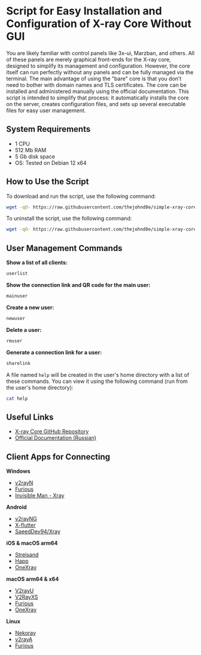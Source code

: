 # Script for Easy Installation and Configuration of X-ray Core Without GUI

You are likely familiar with control panels like 3x-ui, Marzban, and others. All of these panels are merely graphical front-ends for the X-ray core, designed to simplify its management and configuration. However, the core itself can run perfectly without any panels and can be fully managed via the terminal. The main advantage of using the "bare" core is that you don’t need to bother with domain names and TLS certificates. The core can be installed and administered manually using the official documentation. This script is intended to simplify that process: it automatically installs the core on the server, creates configuration files, and sets up several executable files for easy user management.

## System Requirements

* 1 CPU
* 512 Mb RAM
* 5 Gb disk space
* OS: Tested on Debian 12 x64

## How to Use the Script

To download and run the script, use the following command:

```sh
wget -qO- https://raw.githubusercontent.com/thejohnd0e/simple-xray-core/refs/heads/main/xray-install | bash
```

To uninstall the script, use the following command:

```sh
wget -qO- https://raw.githubusercontent.com/thejohnd0e/simple-xray-core/refs/heads/main/xray-uninstall | bash
```

## User Management Commands

**Show a list of all clients:**

```sh
userlist
```

**Show the connection link and QR code for the main user:**

```sh
mainuser
```

**Create a new user:**

```sh
newuser
```

**Delete a user:**

```sh
rmuser
```

**Generate a connection link for a user:**

```sh
sharelink
```

A file named `help` will be created in the user's home directory with a list of these commands. You can view it using the following command (run from the user's home directory):

```sh
cat help
```

## Useful Links

* [X-ray Core GitHub Repository](https://github.com/XTLS/Xray-core)
* [Official Documentation (Russian)](https://xtls.github.io/ru/)

## Client Apps for Connecting

**Windows**

* [v2rayN](https://github.com/2dust/v2rayN)
* [Furious](https://github.com/LorenEteval/Furious)
* [Invisible Man - Xray](https://github.com/InvisibleManVPN/InvisibleMan-XRayClient)

**Android**

* [v2rayNG](https://github.com/2dust/v2rayNG)
* [X-flutter](https://github.com/XTLS/X-flutter)
* [SaeedDev94/Xray](https://github.com/SaeedDev94/Xray)

**iOS & macOS arm64**

* [Streisand](https://apps.apple.com/app/streisand/id6450534064)
* [Happ](https://apps.apple.com/app/happ-proxy-utility/id6504287215)
* [OneXray](https://github.com/OneXray/OneXray)

**macOS arm64 & x64**

* [V2rayU](https://github.com/yanue/V2rayU)
* [V2RayXS](https://github.com/tzmax/V2RayXS)
* [Furious](https://github.com/LorenEteval/Furious)
* [OneXray](https://github.com/OneXray/OneXray)

**Linux**

* [Nekoray](https://github.com/MatsuriDayo/nekoray)
* [v2rayA](https://github.com/v2rayA/v2rayA)
* [Furious](https://github.com/LorenEteval/Furious)
